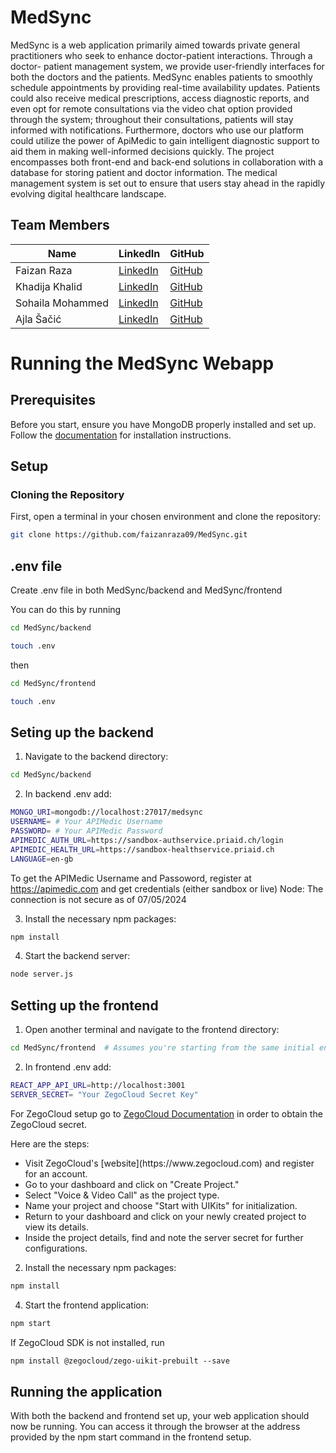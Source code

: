 # MedSync

MedSync is a web application primarily aimed towards private general
practitioners who seek to enhance doctor-patient interactions. Through a doctor-
patient management system, we provide user-friendly interfaces for both the
doctors and the patients. MedSync enables patients to smoothly schedule
appointments by providing real-time availability updates. Patients could also
receive medical prescriptions, access diagnostic reports, and even opt for remote
consultations via the video chat option provided through the system; throughout
their consultations, patients will stay informed with notifications. Furthermore,
doctors who use our platform could utilize the power of ApiMedic to gain intelligent
diagnostic support to aid them in making well-informed decisions quickly. The
project encompasses both front-end and back-end solutions in collaboration with
a database for storing patient and doctor information. The medical management
system is set out to ensure that users stay ahead in the rapidly evolving digital
healthcare landscape.

## Team Members

| Name              | LinkedIn                                | GitHub                                 |
|-------------------|-----------------------------------------|----------------------------------------|
| Faizan Raza       | [LinkedIn](https://www.linkedin.com/in/faizanraza09/) | [GitHub](https://github.com/faizanraza09)       |
| Khadija Khalid    | [LinkedIn](https://www.linkedin.com/in/khadija-khalid-117873264/) | [GitHub](https://github.com/khadija24268)       |
| Sohaila Mohammed  | [LinkedIn](https://www.linkedin.com/in/sohaila-m-9364492b4/) | [GitHub](https://github.com/Sohila-Mohammed)       |
| Ajla Šačić        | [LinkedIn](https://www.linkedin.com/in/ajla-sacic-706749249/) | [GitHub](https://github.com/aylasacic)       |


# Running the MedSync Webapp

## Prerequisites
Before you start, ensure you have MongoDB properly installed and set up. Follow the [documentation](https://www.mongodb.com/docs/manual/installation/) for installation instructions.

## Setup

### Cloning the Repository
First, open a terminal in your chosen environment and clone the repository:

```bash
git clone https://github.com/faizanraza09/MedSync.git
```

## .env file
Create .env file in both MedSync/backend and MedSync/frontend

You can do this by running
```bash
cd MedSync/backend

touch .env
```

then

```bash
cd MedSync/frontend

touch .env
```

## Seting up the backend

1. Navigate to the backend directory:
```bash
cd MedSync/backend
```

2. In backend .env add:
```bash
MONGO_URI=mongodb://localhost:27017/medsync
USERNAME= # Your APIMedic Username
PASSWORD= # Your APIMedic Password
APIMEDIC_AUTH_URL=https://sandbox-authservice.priaid.ch/login
APIMEDIC_HEALTH_URL=https://sandbox-healthservice.priaid.ch
LANGUAGE=en-gb
```
To get the APIMedic Username and Passoword, register at https://apimedic.com and get credentials (either sandbox or live)
Node: The connection is not secure as of 07/05/2024

3. Install the necessary npm packages:
```bash
npm install
```
4. Start the backend server:
```bash
node server.js

```
## Setting up the frontend

1. Open another terminal and navigate to the frontend directory:

```bash
cd MedSync/frontend  # Assumes you're starting from the same initial environment
```

2. In frontend .env add:
```bash
REACT_APP_API_URL=http://localhost:3001
SERVER_SECRET= "Your ZegoCloud Secret Key"
```
For ZegoCloud setup go to [ZegoCloud Documentation](https://www.zegocloud.com/docs) in order to obtain the ZegoCloud secret. 

Here are the steps: <ul>
<li> Visit ZegoCloud's [website](https://www.zegocloud.com) and register for an account. </li>
<li> Go to your dashboard and click on "Create Project."</li>
<li> Select "Voice & Video Call" as the project type.</li>
<li> Name your project and choose "Start with UIKits" for initialization.</li>
<li> Return to your dashboard and click on your newly created project to view its details.</li>
<li> Inside the project details, find and note the server secret for further configurations. </li>
</ul>

2. Install the necessary npm packages:
```bash
npm install
```

4. Start the frontend application:
```bash
npm start
```

If ZegoCloud SDK is not installed, run

```bash
npm install @zegocloud/zego-uikit-prebuilt --save
```

## Running the application
With both the backend and frontend set up, your web application should now be running. You can access it through the browser at the address provided by the npm start command in the frontend setup.








